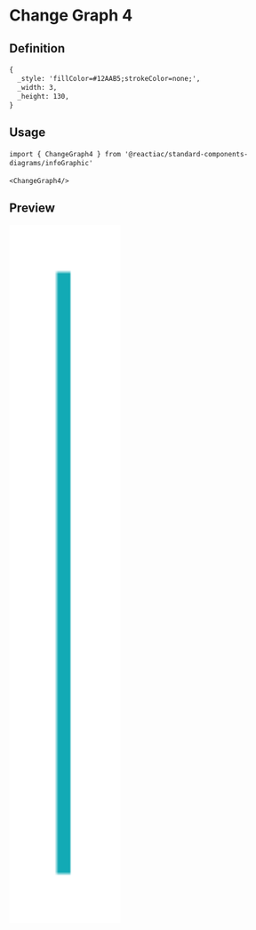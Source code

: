 # Change Graph 4

## Definition

```
{
  _style: 'fillColor=#12AAB5;strokeColor=none;',
  _width: 3,
  _height: 130,
}
```

## Usage

```
import { ChangeGraph4 } from '@reactiac/standard-components-diagrams/infoGraphic'

<ChangeGraph4/>
```

## Preview

<img src="./change-graph-4.png" width="200"/>
